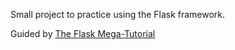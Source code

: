Small project to practice using the Flask framework.

Guided by [The Flask Mega-Tutorial](http://blog.miguelgrinberg.com/post/the-flask-mega-tutorial-part-i-hello-world)